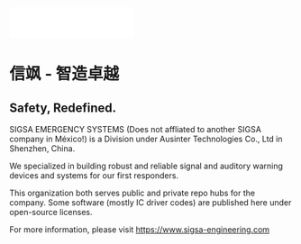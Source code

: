 <img width=220 alt="SIGSA Emergency Systems" src="https://github.com/SIGSA-ENGINEERING/.github/blob/main/Profile/Images/Asset%202SIG3.png">

# 信飒 - 智造卓越

## Safety, Redefined.

SIGSA EMERGENCY SYSTEMS (Does not affliated to another SIGSA company in México!) is a Division under Ausinter Technologies Co., Ltd in Shenzhen, China.

We specialized in building robust and reliable signal and auditory warning devices and systems for our first responders.

This organization both serves public and private repo hubs for the company. Some software (mostly IC driver codes) are published here under open-source licenses.

For more information, please visit https://www.sigsa-engineering.com
